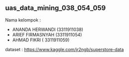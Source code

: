 ## uas_data_mining_038_054_059
Nama kelompok :

  * ANANDA HERWANDI (3311911038)
  * ARIEF FIRMASNYAH (3311911054)
  * AHMAD FIKRI ( 3311911059)
  
  dataset :  https://www.kaggle.com/jr2ngb/superstore-data
